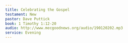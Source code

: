 ```yaml
---
title: Celebrating the Gospel
testament: New
pastor: Dave Puttick
book: 1 Timothy 1:12-20
audio: http://www.mecgoodnews.org/audio/190120202.mp3
service: Evening
---
```

